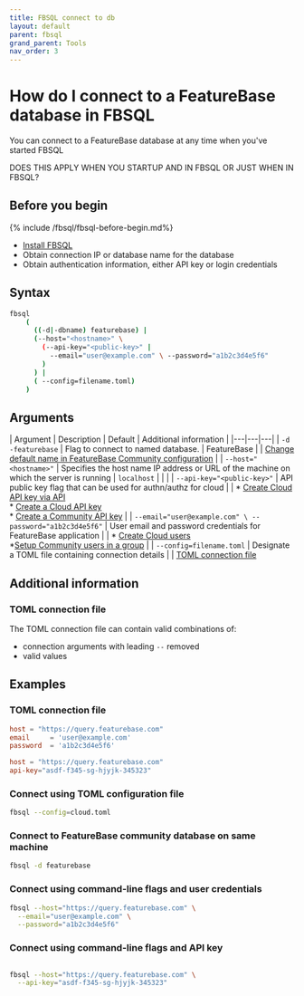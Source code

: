 ```yaml
---
title: FBSQL connect to db
layout: default
parent: fbsql
grand_parent: Tools
nav_order: 3
---
```


# How do I connect to a FeatureBase database in FBSQL

You can connect to a FeatureBase database at any time when you've started FBSQL

DOES THIS APPLY WHEN YOU STARTUP AND IN FBSQL OR JUST WHEN IN FBSQL?

## Before you begin

{% include /fbsql/fbsql-before-begin.md%}
* [Install FBSQL](/docs/tools/fbsql/fbsql-install)
* Obtain connection IP or database name for the database
* Obtain authentication information, either API key or login credentials

## Syntax

```sh
fbsql
    (
      ((-d|-dbname) featurebase) |
      (--host="<hostname>" \
        (--api-key="<public-key>" |
          --email="user@example.com" \ --password="a1b2c3d4e5f6"
        )
      ) |
      ( --config=filename.toml)
    )
```

## Arguments

| Argument | Description | Default | Additional information |
|---|---|---|
| `-d`<br/>`-featurebase` | Flag to connect to named database.  | FeatureBase | | [Change default name in FeatureBase Community configuration](/docs/community/com-config/) |
| `--host="<hostname>"` | Specifies the host name IP address or URL of the machine on which the server is running | `localhost` |  |  |
| `--api-key="<public-key>"` | API public key flag that can be used for authn/authz for cloud |  | * [Create Cloud API key via API](https://api-docs-featurebase-cloud.redoc.ly/latest#operation/postKey)<br/>* [Create a Cloud API key](/docs/cloud/cloud-auth/cloud-auth-manage)<br/>* [Create a Community API key](/docs/community/com-auth/com-auth-key) |
| `--email="user@example.com" \ --password="a1b2c3d4e5f6"` | User email and password credentials for FeatureBase application |  | * [Create Cloud users](/docs/cloud/cloud-users/cloud-users-manage)<br/>*[Setup Community users in a group](/docs/community/com-auth/com-auth-manage) |
| `--config=filename.toml` | Designate a TOML file containing connection details |  | [TOML connection file](#toml-connection-file)

## Additional information

### TOML connection file

The TOML connection file can contain valid combinations of:
* connection arguments with leading `--` removed
* valid values

## Examples

### TOML connection file

```toml
host = "https://query.featurebase.com"
email     = 'user@example.com'
password  = 'a1b2c3d4e5f6'
```

```toml
host = "https://query.featurebase.com"
api-key="asdf-f345-sg-hjyjk-345323"
```

### Connect using TOML configuration file

```sh
fbsql --config=cloud.toml
```

### Connect to FeatureBase community database on same machine

```sh
fbsql -d featurebase
```

### Connect using command-line flags and user credentials

```sh
fbsql --host="https://query.featurebase.com" \
  --email="user@example.com" \
  --password="a1b2c3d4e5f6"
```

### Connect using command-line flags and API key

```sh

fbsql --host="https://query.featurebase.com" \
  --api-key="asdf-f345-sg-hjyjk-345323"
```
